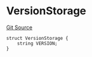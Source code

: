 # VersionStorage
[Git Source](https://github.com/thrackle-io/tron/blob/3af53b224777c5c1f4e2e734b7757bd798236667/src/protocol/diamond/VersionFacetLib.sol)


```solidity
struct VersionStorage {
    string VERSION;
}
```

